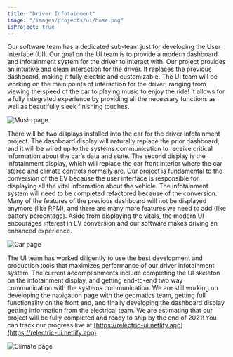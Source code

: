 ```yaml
---
title: "Driver Infotainment"
image: "/images/projects/ui/home.png"
isProject: true
---
```


Our software team has a dedicated sub-team just for developing the User Interface (UI). Our goal on the UI team is to provide a modern dashboard and infotainment system for the driver to interact with. Our project provides an intuitive and clean interaction for the driver. It replaces the previous dashboard, making it fully electric and customizable. The UI team will be working on the main points of interaction for the driver; ranging from viewing the speed of the car to playing music to enjoy the ride! It allows for a fully integrated experience by providing all the necessary functions as well as beautifully sleek finishing touches.

![Music page](/images/projects/ui/music.png)

There will be two displays installed into the car for the driver infotainment project. The dashboard display will naturally replace the prior dashboard, and it will be wired up to the systems communication to receive critical information about the car’s data and state. The second display is the infotainment display, which will replace the car front interior where the car stereo and climate controls normally are. Our project is fundamental to the conversion of the EV because the user interface is responsible for displaying all the vital information about the vehicle. The infotainment system will need to be completed refactored because of the conversion. Many of the features of the previous dashboard will not be displayed anymore (like RPM), and there are many more features we need to add (like battery percentage). Aside from displaying the vitals, the modern UI encourages interest in EV conversion and our software makes driving an enhanced experience.

![Car page](/images/projects/ui/car.png)

The UI team has worked diligently to use the best development and production tools that maximizes performance of our driver infotainment system. The current accomplishments include completing the UI skeleton on the infotainment display, and getting end-to-end two way communication with the systems communication. We are still working on developing the navigation page with the geomatics team, getting full functionality on the front end, and finally developing the dashboard display getting information from the electrical team. We are estimating that our project will be fully completed and ready to ship by the end of 2021! You can track our progress live at [https://relectric-ui.netlify.app](https://relectric-ui.netlify.app)

![Climate page](/images/projects/ui/climate.png)
